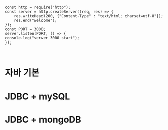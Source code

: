 ```

const http = require("http");
const server = http.createServer((req, res) => {
	res.writeHead(200, {"Content-Type" : "text/html; charset=utf-8"});
	res.end("welcome");
});
const PORT = 3000;
server.listen(PORT, () => {
console.log("server 3000 start");
});



```



# 자바 기본
# JDBC + mySQL
# JDBC + mongoDB
